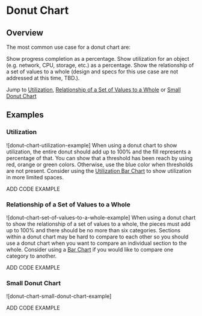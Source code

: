 # Donut Chart

## Overview
The most common use case for a donut chart are:

Show progress completion as a percentage.
Show utilization for an object (e.g. network, CPU, storage, etc.) as a percentage.
Show the relationship of a set of values to a whole (design and specs for this use case are not addressed at this time, TBD.).

Jump to [Utilization](../pattern-library/data-visualization/donut-chart/#donut-chart-utilization-example), [Relationship of a Set of Values to a Whole](../pattern-library/data-visualization/donut-chart/#donut-chart-set-of-values-to-a-whole-example) or [Small Donut Chart](../pattern-library/data-visualization/donut-chart/#donut-chart-small-donut-chart-example)

## Examples

### Utilization
![donut-chart-utilization-example]
When using a donut chart to show utilization, the entire donut should add up to 100% and the fill represents a percentage of that. You can show that a threshold has been reach by using red, orange or green colors. Otherwise, use the blue color when thresholds are not present. Consider using the [Utilization Bar Chart](../pattern-library/data-visualization/utilization-bar-chart) to show utilization in more limited spaces.

ADD CODE EXAMPLE

### Relationship of a Set of Values to a Whole
![donut-chart-set-of-values-to-a-whole-example]
When using a donut chart to show the relationship of a set of values to a whole, the pieces must add up to 100% and there should be no more than six categories. Sections within a donut chart may be hard to compare to each other so you should use a donut chart when you want to compare an individual section to the whole. Consider using a [Bar Chart](../pattern-library/data-visualization/bar-chart) if you would like to compare one category to another.

ADD CODE EXAMPLE

### Small Donut Chart
![donut-chart-small-donut-chart-example]

ADD CODE EXAMPLE

